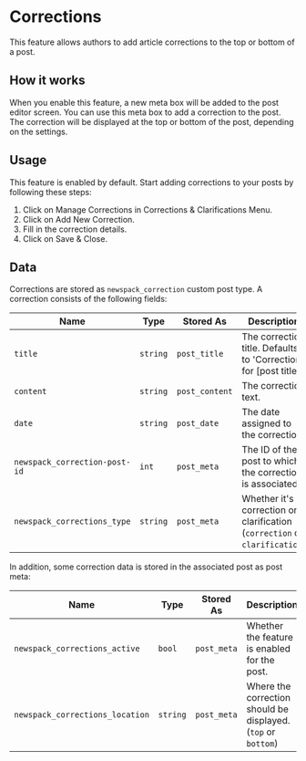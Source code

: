 # Corrections

This feature allows authors to add article corrections to the top or bottom of a post.

## How it works

When you enable this feature, a new meta box will be added to the post editor screen. You can use this meta box to add a correction to the post. The correction will be displayed at the top or bottom of the post, depending on the settings.

## Usage

This feature is enabled by default. Start adding corrections to your posts by following these steps:
1. Click on Manage Corrections in Corrections & Clarifications Menu.
2. Click on Add New Correction.
3. Fill in the correction details.
4. Click on Save & Close.

## Data

Corrections are stored as `newspack_correction` custom post type. A correction consists of the following fields:

| Name                          | Type     | Stored As      | Description                                                                    |
| ----------------------------- | -------- | -------------- | ------------------------------------------------------------------------------ |
| `title`                       | `string` | `post_title`   | The correction title. Defaults to 'Correction for [post title]'                |
| `content`                     | `string` | `post_content` | The correction text.                                                           |
| `date`                        | `string` | `post_date`    | The date assigned to the correction.                                           |
| `newspack_correction-post-id` | `int`    | `post_meta`    | The ID of the post to which the correction is associated.                      |
| `newspack_corrections_type`   | `string` | `post_meta`    | Whether it's a correction or a clarification (`correction` or `clarification`) |

In addition, some correction data is stored in the associated post as post meta:

| Name                            | Type                    | Stored As   | Description                                                   |
| ------------------------------- | ----------------------- | ----------- | ------------------------------------------------------------- |
| `newspack_corrections_active`   | `bool`                  | `post_meta` | Whether the feature is enabled for the post.                  |
| `newspack_corrections_location` | `string`                | `post_meta` | Where the correction should be displayed. (`top` or `bottom`) |
